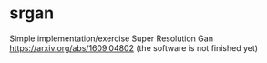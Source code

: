 # srgan
Simple implementation/exercise  Super Resolution Gan
https://arxiv.org/abs/1609.04802
(the software is not finished yet)
